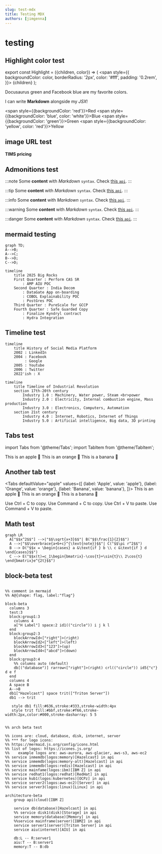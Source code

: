 ```yaml
---
slug: test-mdx
title: Testing MDX
authors: [jimgenna]
---
```


<!-- truncate -->

# testing 


## Highlight color test

<!-- Highlight coloring example: -->
<!-- worked -->
export const Highlight = ({children, color}) => (
    <span
       style={{
		      backgroundColor: color,
		      borderRadius: '2px',
		      color: '#fff',
		      padding: '0.2rem',
		    }}>
        {children}
  </span>
);

<Highlight color="#25c2a0">Docusaurus green</Highlight> and <Highlight color="#1877F2">Facebook blue</Highlight> are my favorite colors.
		
I can write **Markdown** alongside my _JSX_!

<!-- another Highlight coloring example: -->

<span style={{backgroundColor: 'red'}}>Red</span>
<span style={{backgroundColor: 'blue', color: 'white'}}>Blue</span>
<span style={{backgroundColor: 'green'}}>Green</span>
<span style={{backgroundColor: 'yellow', color: 'red'}}>Yellow</span>

<!-- ****** -->

## image URL test

<!-- ** ![image](https://thesquare.americanexpress.com/api/users/userphotobyid?userId=42375) ** --> 

#### TIMS pricing 
<!-- ** ![image](https://thesquare.americanexpress.com/media/32977660/2024-tims-pricing.jpg?width=724&height=510) -->
<!-- ****** -->

## Admonitions test

<!-- Admonitions testing -->
<!-- worked -->
:::note
    Some **content** with _Markdown_ `syntax`. Check [this `api`](#).
:::

:::tip
    Some **content** with _Markdown_ `syntax`. Check [this `api`](#).
:::

:::info
    Some **content** with _Markdown_ `syntax`. Check [this `api`](#).
:::

:::warning
    Some **content** with _Markdown_ `syntax`. Check [this `api`](#).
:::

:::danger
    Some **content** with _Markdown_ `syntax`. Check [this `api`](#).
:::

<!-- ****** -->

## mermaid testing

<!-- worked -->
```mermaid
graph TD;
A-->B;
A-->C;
B-->D;
C-->D;
``` 

```mermaid
timeline
    title 2025 Big Rocks
    First Quarter : Perform CAS SR
        : AMP AIU POC
    Second Quarter : India Decom
        : DataGate App on-boarding
        : COBOL Explainability POC 
        : PostGres POC
    Third Quarter : PureScale for GCCP
    Fourth Quarter : Safe Guarded Copy
        : Finalize Kyndryl contract
        : Hydra Integration
```

<!-- worked -->
## Timeline test
```mermaid
timeline
    title History of Social Media Platform
    2002 : LinkedIn
    2004 : Facebook
         : Google         
    2005 : Youtube
    2006 : Twitter
    2022'ish : X
```

```mermaid
timeline
    title Timeline of Industrial Revolution
    section 17th-20th century
        Industry 1.0 : Machinery, Water power, Steam <br>power
        Industry 2.0 : Electricity, Internal combustion engine, Mass production
        Industry 3.0 : Electronics, Computers, Automation
    section 21st century
        Industry 4.0 : Internet, Robotics, Internet of Things
        Industry 5.0 : Artificial intelligence, Big data, 3D printing
```
<!-- ****** -->


<!-- tab testing -->
<!-- worked -->
## Tabs test

import Tabs from '@theme/Tabs';
import TabItem from '@theme/TabItem';

<Tabs>
    <TabItem value="apple" label="Apple" default>
        This is an apple 🍎
    </TabItem>
    <TabItem value="orange" label="Orange">
        This is an orange 🍊
    </TabItem>
    <TabItem value="banana" label="Banana">
        This is a banana 🍌
    </TabItem>
</Tabs>

## Another tab test 

<Tabs
     defaultValue="apple"
     values={[
	    {label: 'Apple', value: 'apple'},
	    {label: 'Orange', value: 'orange'},
	    {label: 'Banana', value: 'banana'},
    ]}>
     <TabItem value="apple">This is an apple 🍎</TabItem>
     <TabItem value="orange">This is an orange 🍊</TabItem>
     <TabItem value="banana">This is a banana 🍌</TabItem>
</Tabs>

<Tabs groupId="operating-systems">
  <TabItem value="win" label="Windows">Use Ctrl + C to copy.</TabItem>
  <TabItem value="mac" label="macOS">Use Command + C to copy.</TabItem>
</Tabs>

<Tabs groupId="operating-systems">
  <TabItem value="win" label="Windows">Use Ctrl + V to paste.</TabItem>
  <TabItem value="mac" label="macOS">Use Command + V to paste.</TabItem>
</Tabs>

<!-- ****** -->

<!-- math testing -->
## Math test 

```mermaid
graph LR
  A["$$x^2$$"] -->|"$$\sqrt{x+3}$$"| B("$$\frac{1}{2}$$")
  A -->|"$$\overbrace{a+b+c}^{\text{note}}$$"| C("$$\pi r^2$$")
  B --> D("$$x = \begin{cases} a &\text{if } b \\ c &\text{if } d \end{cases}$$")
  C --> E("$$x(t)=c_1\begin{bmatrix}-\cos{t}+\sin{t}\\ 2\cos{t} \end{bmatrix}e^{2t}$$")

```

<!-- block-beta testing 
https://mermaid.js.org/syntax/block.html
-->
## block-beta test 
```mermaid

%% comment in mermaid 
%% A@{shape: flag, label:"flag"}

block-beta
  columns 3
  test:3
  block:group1:3
    columns 4
    a["H Label"] space:2 id1(("circle")) i j k l
  end
  block:group2:3
    blockArrowId<["right"]>(right)
    blockArrowId2<["left"]>(left)
    blockArrowId3<["123"]>(up)
    blockArrowId4<["abcd"]>(down)
  end
  block:group3:4
    %% columns auto (default)
    db[("database")] rarrow<["right"]>(right) crl(("circle")) id5{"c"} d e f    
  end
  columns 4
  A space B
  A-->B
  db1["Hazelcast"] space trit(["Triton Server"])
  db1 --> trit
  
   style db1 fill:#636,stroke:#333,stroke-width:4px
   style trit fill:#bbf,stroke:#f66,stroke-width:2px,color:#000,stroke-dasharray: 5 5
```

<!-- other options
id1[("database")] id2(("circle")) id3("box") id4(["block"]) id5>"asymmetric"] id6["P details"] id7{"rhombus"} id8[["double box"]]
blockArrowId5<["right"]>(right)
blockArrowId5<["left"]>(left)
---->

```mermaid 

%% arch beta test 

%% icons are: cloud, database, disk, internet, server 
%% *** for logo icons:
%% https://mermaid.js.org/config/icons.html
%% list of logos: https://icones.js.org/
%%    example logos are: aws-aurora, aws-glacier, aws-s3, aws-ec2 
%% service inmemdb(logos:memory)[Hazelcast] in api
%% service inmemdb(logos:memory-alt)[Hazelcast] in api
%% service inmemdb(logos:redis)[Hazelcast] in api
%% service mainfame(logos:ibm)[IBM Z] in api
%% service redhat1(logos:redhat)[RedHat] in api
%% service kub1(logos:kubernetes)[OCPz] in api
%% service server2(logos:aws-ec2)[Server] in api
%% service server3(logos:linux)[Linux] in api

architecture-beta
    group api(cloud)[IBM Z]

    service db(database)[Hazelcast] in api    
    %% service disk1(disk)[Storage] in api
    service memory(database)[Memory] in api
    %%service mainframe(server)[IBMZ] in api
    service server1(server)[Triton Server] in api
    service aiu(internet)[AIU] in api 
    
    db:L -- R:server1
    aiu:T -- B:server1
    memory:T -- B:db
```


<!-- didn't work --

## Math equation

import remarkMath from 'remark-math';
import rehypeKatex from 'rehype-katex';
export default {
  presets: [
    [
      '@docusaurus/preset-classic',
      {
        docs: {
          path: 'docs',
          remarkPlugins: [remarkMath],
          rehypePlugins: [rehypeKatex],
        },
      },
    ],
  ],
};

$$
I = \int_0^{2\pi} \sin(x)\,dx
$$


<!-- ****** -->

<!-- ****** -->
